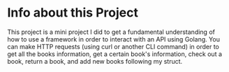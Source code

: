 # Info about this Project
This project is a mini project I did to get a fundamental understanding of how to use a framework in order to interact with an API using Golang. You can make HTTP requests (using curl or another CLI command) in order to get all the books information, get a certain book's information, check out a book, return a book, and add new books following my struct. 